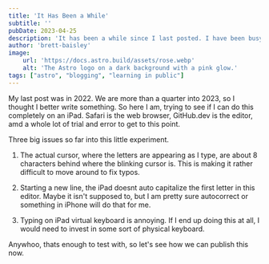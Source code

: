 ```yaml
---
title: 'It Has Been a While'
subtitle: ''
pubDate: 2023-04-25
description: 'It has been a while since I last posted. I have been busy with work and family, but I am back and ready to write more.'
author: 'brett-baisley'
image:
    url: 'https://docs.astro.build/assets/rose.webp'
    alt: 'The Astro logo on a dark background with a pink glow.'
tags: ["astro", "blogging", "learning in public"]
---
```


 My last post was in 2022. We are more than a quarter into 2023, so I thought I better write something. So here I am, trying to see if I can do this completely on an iPad.  Safari is the web browser, GitHub.dev is the editor, amd a whole lot of trial and error to get to this point.

 Three big issues so far into this little experiment. 

 1. The actual cursor, where the letters are appearing as I type, are about 8 characters behind where the blinking cursor is. This is making it rather difficult to move around to fix typos.

 2. Starting a new line, the iPad doesnt auto capitalize the first letter in this editor. Maybe it isn't supposed to, but I am pretty sure autocorrect or something in iPhone will do that for me. 

3. Typing on iPad virtual keyboard is annoying. If I end up doing this at all, I would need to invest in some sort of physical keyboard. 

Anywhoo, thats enough to test with, so let's see how we can publish this now.